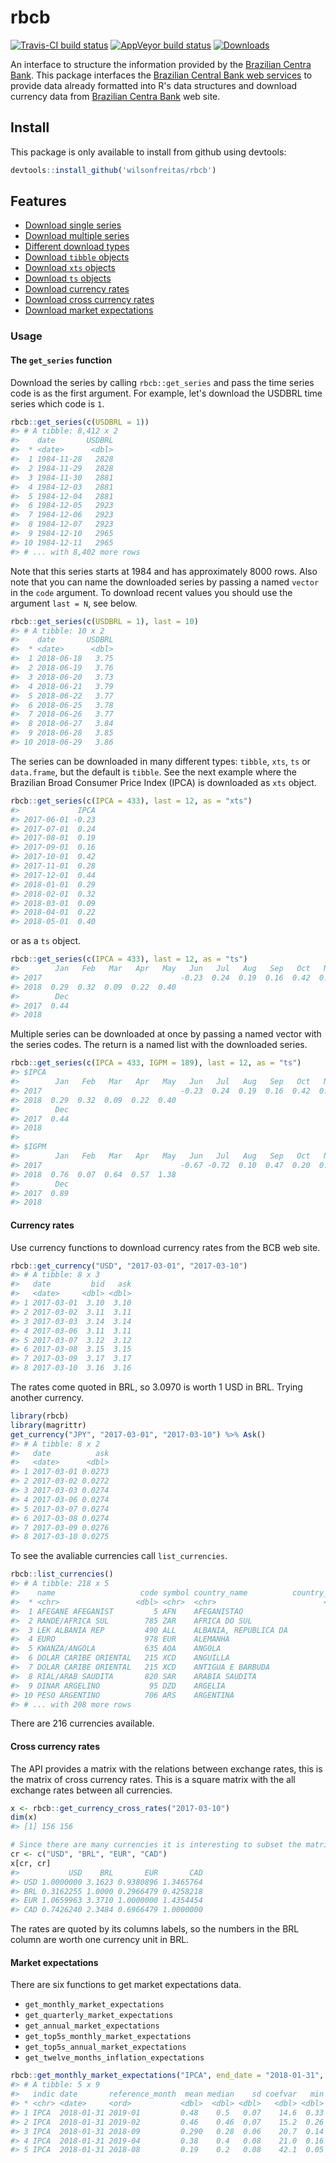 # rbcb

[![Travis-CI build status](https://travis-ci.org/wilsonfreitas/rbcb.svg?branch=master)](https://travis-ci.org/wilsonfreitas/rbcb)
[![AppVeyor build status](https://ci.appveyor.com/api/projects/status/github/wilsonfreitas/rbcb?branch=master&svg=true)](https://ci.appveyor.com/project/wilsonfreitas/rbcb)
[![Downloads](http://cranlogs.r-pkg.org/badges/rbcb?color=brightgreen)]( https://cran.r-project.org/package=rbcb)

An interface to structure the information provided by the [Brazilian Centra Bank](https://www.bcb.gov.br).
This package interfaces the [Brazilian Central Bank web services](https://www3.bcb.gov.br/sgspub) to provide data already formatted into R's data structures and download currency data 
from [Brazilian Centra Bank](https://www.bcb.gov.br) web site.

## Install

This package is only available to install from github using devtools:

```r
devtools::install_github('wilsonfreitas/rbcb')
```

## Features

- [Download single series](#single-series)
- [Download multiple series](#multiple-series)
- [Different download types](#download-types)
- [Download `tibble` objects](#tibble-objects)
- [Download `xts` objects](#xts-objects)
- [Download `ts` objects](#ts-objects)
- [Download currency rates](#currency-rates)
- [Download cross currency rates](#cross-currency-rates)
- [Download market expectations](#market-expectations)

### Usage

#### The `get_series` function

<a name="single-series"></a>
Download the series by calling `rbcb::get_series` and pass the time series code is as the first argument.
For example, let's download the USDBRL time series which code is `1`.

``` r
rbcb::get_series(c(USDBRL = 1))
#> # A tibble: 8,412 x 2
#>    date       USDBRL
#>  * <date>      <dbl>
#>  1 1984-11-28   2828
#>  2 1984-11-29   2828
#>  3 1984-11-30   2881
#>  4 1984-12-03   2881
#>  5 1984-12-04   2881
#>  6 1984-12-05   2923
#>  7 1984-12-06   2923
#>  8 1984-12-07   2923
#>  9 1984-12-10   2965
#> 10 1984-12-11   2965
#> # ... with 8,402 more rows
```

Note that this series starts at 1984 and has approximately 8000 rows.
Also note that you can name the downloaded series by passing a named `vector` in the `code` argument.
To download recent values you should use the argument `last = N`, see below.

<a name="tibble-objects"></a>
``` r
rbcb::get_series(c(USDBRL = 1), last = 10)
#> # A tibble: 10 x 2
#>    date       USDBRL
#>  * <date>      <dbl>
#>  1 2018-06-18   3.75
#>  2 2018-06-19   3.76
#>  3 2018-06-20   3.73
#>  4 2018-06-21   3.79
#>  5 2018-06-22   3.77
#>  6 2018-06-25   3.78
#>  7 2018-06-26   3.77
#>  8 2018-06-27   3.84
#>  9 2018-06-28   3.85
#> 10 2018-06-29   3.86
```

<a name="download-types"></a>
The series can be downloaded in many different types: `tibble`, `xts`, `ts` or `data.frame`, but the default is `tibble`.
See the next example where the Brazilian Broad Consumer Price Index (IPCA) is downloaded as `xts` object.

<a name="xts-objects"></a>
``` r
rbcb::get_series(c(IPCA = 433), last = 12, as = "xts")
#>             IPCA
#> 2017-06-01 -0.23
#> 2017-07-01  0.24
#> 2017-08-01  0.19
#> 2017-09-01  0.16
#> 2017-10-01  0.42
#> 2017-11-01  0.28
#> 2017-12-01  0.44
#> 2018-01-01  0.29
#> 2018-02-01  0.32
#> 2018-03-01  0.09
#> 2018-04-01  0.22
#> 2018-05-01  0.40
```

or as a `ts` object.

<a name="ts-objects"></a>
``` r
rbcb::get_series(c(IPCA = 433), last = 12, as = "ts")
#>        Jan   Feb   Mar   Apr   May   Jun   Jul   Aug   Sep   Oct   Nov
#> 2017                               -0.23  0.24  0.19  0.16  0.42  0.28
#> 2018  0.29  0.32  0.09  0.22  0.40                                    
#>        Dec
#> 2017  0.44
#> 2018
```

<a name="multiple-series"></a>
Multiple series can be downloaded at once by passing a named vector with the series codes.
The return is a named list with the downloaded series.

``` r
rbcb::get_series(c(IPCA = 433, IGPM = 189), last = 12, as = "ts")
#> $IPCA
#>        Jan   Feb   Mar   Apr   May   Jun   Jul   Aug   Sep   Oct   Nov
#> 2017                               -0.23  0.24  0.19  0.16  0.42  0.28
#> 2018  0.29  0.32  0.09  0.22  0.40                                    
#>        Dec
#> 2017  0.44
#> 2018      
#> 
#> $IGPM
#>        Jan   Feb   Mar   Apr   May   Jun   Jul   Aug   Sep   Oct   Nov
#> 2017                               -0.67 -0.72  0.10  0.47  0.20  0.52
#> 2018  0.76  0.07  0.64  0.57  1.38                                    
#>        Dec
#> 2017  0.89
#> 2018
```

#### Currency rates

<a name="currency-rates"></a>
Use currency functions to download currency rates from the BCB web site.

``` r
rbcb::get_currency("USD", "2017-03-01", "2017-03-10")
#> # A tibble: 8 x 3
#>   date         bid   ask
#>   <date>     <dbl> <dbl>
#> 1 2017-03-01  3.10  3.10
#> 2 2017-03-02  3.11  3.11
#> 3 2017-03-03  3.14  3.14
#> 4 2017-03-06  3.11  3.11
#> 5 2017-03-07  3.12  3.12
#> 6 2017-03-08  3.15  3.15
#> 7 2017-03-09  3.17  3.17
#> 8 2017-03-10  3.16  3.16
```

The rates come quoted in BRL, so 3.0970 is worth 1 USD in BRL.
Trying another currency.

``` r
library(rbcb)
library(magrittr)
get_currency("JPY", "2017-03-01", "2017-03-10") %>% Ask()
#> # A tibble: 8 x 2
#>   date          ask
#>   <date>      <dbl>
#> 1 2017-03-01 0.0273
#> 2 2017-03-02 0.0272
#> 3 2017-03-03 0.0274
#> 4 2017-03-06 0.0274
#> 5 2017-03-07 0.0274
#> 6 2017-03-08 0.0274
#> 7 2017-03-09 0.0276
#> 8 2017-03-10 0.0275
```

To see the avaliable currencies call `list_currencies`.

``` r
rbcb::list_currencies()
#> # A tibble: 218 x 5
#>    name                   code symbol country_name          country_code
#>  * <chr>                 <dbl> <chr>  <chr>                        <dbl>
#>  1 AFEGANE AFEGANIST         5 AFN    AFEGANISTAO                    132
#>  2 RANDE/AFRICA SUL        785 ZAR    AFRICA DO SUL                 7560
#>  3 LEK ALBANIA REP         490 ALL    ALBANIA, REPUBLICA DA          175
#>  4 EURO                    978 EUR    ALEMANHA                       230
#>  5 KWANZA/ANGOLA           635 AOA    ANGOLA                         400
#>  6 DOLAR CARIBE ORIENTAL   215 XCD    ANGUILLA                       418
#>  7 DOLAR CARIBE ORIENTAL   215 XCD    ANTIGUA E BARBUDA              434
#>  8 RIAL/ARAB SAUDITA       820 SAR    ARABIA SAUDITA                 531
#>  9 DINAR ARGELINO           95 DZD    ARGELIA                        590
#> 10 PESO ARGENTINO          706 ARS    ARGENTINA                      639
#> # ... with 208 more rows
```

There are 216 currencies available.

#### Cross currency rates

<a name="cross-currency-rates"></a>
The API provides a matrix with the relations between exchange rates, this is the
matrix of cross currency rates.
This is a square matrix with the all exchange rates between all currencies.

``` r
x <- rbcb::get_currency_cross_rates("2017-03-10")
dim(x)
#> [1] 156 156

# Since there are many currencies it is interesting to subset the matrix.
cr <- c("USD", "BRL", "EUR", "CAD")
x[cr, cr]
#>           USD    BRL       EUR       CAD
#> USD 1.0000000 3.1623 0.9380896 1.3465764
#> BRL 0.3162255 1.0000 0.2966479 0.4258218
#> EUR 1.0659963 3.3710 1.0000000 1.4354454
#> CAD 0.7426240 2.3484 0.6966479 1.0000000
```

The rates are quoted by its columns labels, so the numbers in the BRL column are worth one currency unit in BRL.


#### Market expectations

<a name="market-expectations"></a>
There are six functions to get market expectations data.

- `get_monthly_market_expectations`
- `get_quarterly_market_expectations`
- `get_annual_market_expectations` 
- `get_top5s_monthly_market_expectations`
- `get_top5s_annual_market_expectations`
- `get_twelve_months_inflation_expectations`

``` r
rbcb::get_monthly_market_expectations("IPCA", end_date = "2018-01-31", `$top` = 5)
#> # A tibble: 5 x 9
#>   indic date       reference_month  mean median    sd coefvar   min   max
#> * <chr> <date>     <ord>           <dbl>  <dbl> <dbl>   <dbl> <dbl> <dbl>
#> 1 IPCA  2018-01-31 2019-01         0.48    0.5   0.07    14.6  0.33  0.65
#> 2 IPCA  2018-01-31 2019-02         0.46    0.46  0.07    15.2  0.26  0.68
#> 3 IPCA  2018-01-31 2018-09         0.290   0.28  0.06    20.7  0.14  0.45
#> 4 IPCA  2018-01-31 2019-04         0.38    0.4   0.08    21.0  0.16  0.61
#> 5 IPCA  2018-01-31 2018-08         0.19    0.2   0.08    42.1  0.05  0.47
```

